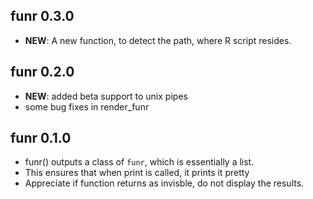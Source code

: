 funr 0.3.0
----------------------------------------------
- **NEW**: A new function, to detect the path, where R script resides.

funr 0.2.0
----------------------------------------------
- **NEW**: added beta support to unix pipes
- some bug fixes in render_funr

funr 0.1.0
----------------------------------------------
- funr() outputs a class of `funr`, which is essentially a list.
- This ensures that when print is called, it prints it pretty
- Appreciate if function returns as invisble, do not display the results.
